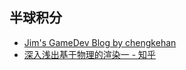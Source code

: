 ## 半球积分

- [Jim's GameDev Blog by chengkehan](https://chengkehan.github.io/HemisphericalCoordinates.html)
- [深入浅出基于物理的渲染一 - 知乎](https://zhuanlan.zhihu.com/p/33630079)